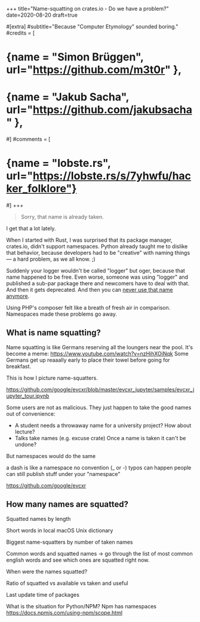 +++
title="Name-squatting on crates.io - Do we have a problem?"
date=2020-08-20
draft=true

#[extra]
#subtitle="Because \"Computer Etymology\" sounded boring."
#credits = [
#  {name = "Simon Brüggen", url="https://github.com/m3t0r" },
#  {name = "Jakub Sacha", url="https://github.com/jakubsacha" },
#]
#comments = [
#  {name = "lobste.rs", url="https://lobste.rs/s/7yhwfu/hacker_folklore"}
#]
+++

> Sorry, that name is already taken.

I get that a lot lately.

When I started with Rust, I was surprised that its package manager,
crates.io, didn't support namespaces.
Python already taught me to dislike that behavior, because developers had to be "creative" with naming things &mdash; a hard problem, as we all know. ;)

Suddenly your logger wouldn't be called "logger" but oger, because that name happened to be free.
Even worse, someone was using "logger" and published a sub-par package there
and newcomers have to deal with that. And then it gets deprecated. And then you can [never use that name anymore](https://crates.io/users/jsgrant).

Using PHP's composer felt like a breath of fresh air in comparison.
Namespaces made these problems go away.

## What is name squatting?

Name squatting is like Germans reserving all the loungers near the pool.
It's become a meme: https://www.youtube.com/watch?v=nzHihXOiNqk
Some Germans get up reaaally early to place their towel before going for breakfast.

This is how I picture name-squatters.

https://github.com/google/evcxr/blob/master/evcxr_jupyter/samples/evcxr_jupyter_tour.ipynb

Some users are not as malicious. They just happen to take the good names out of convenience:

- A student needs a throwaway name for a university project? How about lecture?
- Talks take names (e.g. excuse crate)
  Once a name is taken it can't be undone?

But namespaces would do the same

a dash is like a namespace
no convention (\_ or -)
typos can happen
people can still publish stuff under your "namespace"

https://github.com/google/evcxr

## How many names are squatted?

Squatted names by length

Short words in local macOS Unix dictionary

Biggest name-squatters by number of taken names

Common words and squatted names -> go through the list of most common english words and see which ones are squatted right now.

When were the names squatted?

Ratio of squatted vs available vs taken and useful

Last update time of packages

What is the situation for Python/NPM?
Npm has namespaces https://docs.npmjs.com/using-npm/scope.html
